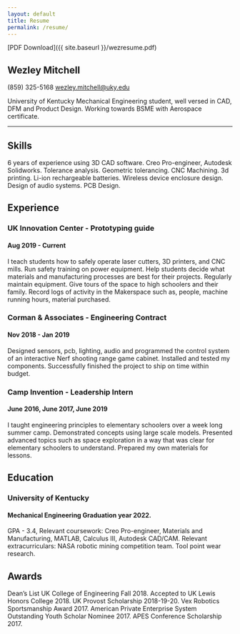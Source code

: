 ```yaml
---
layout: default
title: Resume
permalink: /resume/
---
```


[PDF Download]({{ site.baseurl }}/wezresume.pdf)

## Wezley Mitchell

(859) 325-5168
[wezley.mitchell@uky.edu](mailto:wdmi229@uky.edu)

University of Kentucky Mechanical Engineering student, well versed in CAD, DFM and Product Design. Working towards BSME with Aerospace certificate. 

---

## Skills
6 years of experience using 3D CAD software. Creo Pro-engineer, Autodesk Solidworks. Tolerance analysis. Geometric tolerancing. CNC Machining. 3d printing. Li-ion rechargeable batteries. Wireless device enclosure design. Design of audio systems. PCB Design.

## Experience

### UK Innovation Center - Prototyping guide
#### Aug 2019 - Current

I teach students how to safely operate laser cutters, 3D printers, and CNC mills. Run safety training on power equipment. Help students decide what materials and manufacturing processes are best for their projects. Regularly maintain equipment.  Give tours of the space to high schoolers and their family. Record logs of activity in the Makerspace such as, people, machine running hours, material purchased.

### Corman & Associates - Engineering Contract
#### Nov 2018 - Jan 2019

Designed sensors, pcb, lighting, audio and programmed the control system of an interactive Nerf shooting range game cabinet. Installed and tested my components. Successfully finished the project to ship on time within budget.

### Camp Invention - Leadership Intern
#### June 2016, June 2017, June 2019

I taught engineering principles to elementary schoolers over a week long summer camp. Demonstrated concepts using large scale models. Presented advanced topics such as space exploration in a way that was clear for elementary schoolers to understand. Prepared my own materials for lessons.


## Education

### University of Kentucky
#### Mechanical Engineering Graduation year 2022.

GPA - 3.4, Relevant coursework: Creo Pro-engineer, Materials and Manufacturing, MATLAB, Calculus III, Autodesk CAD/CAM. Relevant extracurriculars: NASA robotic mining competition team. Tool point wear research.


## Awards

Dean’s List UK College of Engineering Fall 2018. Accepted to UK Lewis Honors College 2018. UK Provost Scholarship 2018-19-20. Vex Robotics Sportsmanship Award 2017. American Private Enterprise System Outstanding Youth Scholar Nominee 2017. APES Conference Scholarship 2017.
